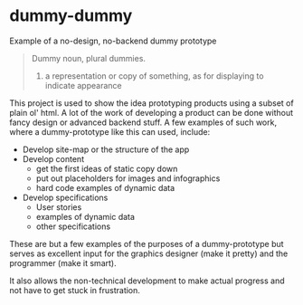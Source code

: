 # dummy-dummy
Example of a no-design, no-backend dummy prototype
> Dummy noun, plural dummies.
> 1. a representation or copy of something, as for displaying to indicate appearance

This project is used to show the idea prototyping products using a subset of plain ol' html. A lot of the work of developing a product can be done without fancy design or advanced backend stuff. A few examples of such work, where a dummy-prototype like this can used, include:
   * Develop site-map or the structure of the app
   * Develop content
     * get the first ideas of static copy down
     * put out placeholders for images and infographics
     * hard code examples of dynamic data
   * Develop specifications
      * User stories
      * examples of dynamic data
      * other specifications

These are but a few examples of the purposes of a dummy-prototype but serves as excellent input for the graphics designer (make it pretty) and the programmer (make it smart).

It also allows the non-technical development to make actual progress and not have to get stuck in frustration.
